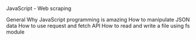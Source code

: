 JavaScript - Web scraping

General
Why JavaScript programming is amazing
How to manipulate JSON data
How to use request and fetch API
How to read and write a file using fs module
